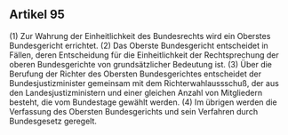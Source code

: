## Artikel 95

(1) Zur Wahrung der Einheitlichkeit des Bundesrechts wird ein Oberstes Bundesgericht errichtet.
(2) Das Oberste Bundesgericht entscheidet in Fällen, deren Entscheidung für die Einheitlichkeit der Rechtsprechung der oberen Bundesgerichte von grundsätzlicher Bedeutung ist.
(3) Über die Berufung der Richter des Obersten Bundesgerichtes entscheidet der Bundesjustizminister gemeinsam mit dem Richterwahlaussschuß, der aus den Landesjustizministern und einer gleichen Anzahl von Mitgliedern besteht, die vom Bundestage gewählt werden.
(4) Im übrigen werden die Verfassung des Obersten Bundesgerichts und sein Verfahren durch Bundesgesetz geregelt.

